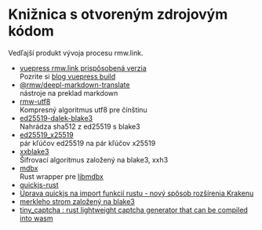 # Knižnica s otvoreným zdrojovým kódom

Vedľajší produkt vývoja procesu rmw.link.

* [vuepress rmw.link prispôsobená verzia](https://github.com/rmw-link/blog-vuepress2)  
  Pozrite si [blog vuepress build](/log/2020-11-29-vuepress.html)
* [@rmw/deepl-markdown-translate](https://www.npmjs.com/package/@rmw/deepl-markdown-translate)  
  nástroje na preklad markdown
* [rmw-utf8](https://docs.rs/crate/rmw-utf8)  
  Kompresný algoritmus utf8 pre čínštinu
* [ed25519-dalek-blake3](https://github.com/rmw-lib/ed25519_x25519)  
  Nahrádza sha512 z ed25519 s blake3
* [ed25519_x25519](https://github.com/rmw-lib/ed25519_x25519)  
  pár kľúčov ed25519 na pár kľúčov x25519
* [xxblake3](https://docs.rs/crate/xxblake3)  
  Šifrovací algoritmus založený na blake3, xxh3
* [mdbx](https://docs.rs/crate/mdbx)  
  Rust wrapper pre [libmdbx](https://github.com/erthink/libmdbx)
* [quickjs-rust](https://github.com/rmw-lib/quickjs-rust)
* [Úprava quickjs na import funkcií rustu - nový spôsob rozšírenia Krakenu](/log/2022-04-29-quickjs-rust.html)
* [merkleho strom založený na blake3](/log/2022-06-02-blake3_merkle.html)
* [tiny_captcha : rust lightweight captcha generator that can be compiled into wasm](/log/2022-06-24_tiny_captcha.html)